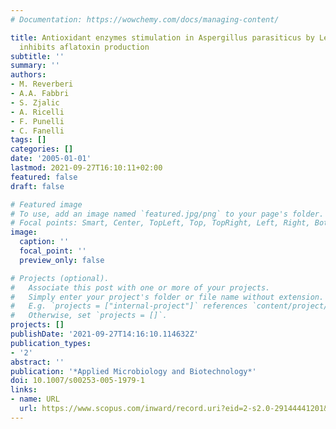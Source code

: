 ```yaml
---
# Documentation: https://wowchemy.com/docs/managing-content/

title: Antioxidant enzymes stimulation in Aspergillus parasiticus by Lentinula edodes
  inhibits aflatoxin production
subtitle: ''
summary: ''
authors:
- M. Reverberi
- A.A. Fabbri
- S. Zjalic
- A. Ricelli
- F. Punelli
- C. Fanelli
tags: []
categories: []
date: '2005-01-01'
lastmod: 2021-09-27T16:10:11+02:00
featured: false
draft: false

# Featured image
# To use, add an image named `featured.jpg/png` to your page's folder.
# Focal points: Smart, Center, TopLeft, Top, TopRight, Left, Right, BottomLeft, Bottom, BottomRight.
image:
  caption: ''
  focal_point: ''
  preview_only: false

# Projects (optional).
#   Associate this post with one or more of your projects.
#   Simply enter your project's folder or file name without extension.
#   E.g. `projects = ["internal-project"]` references `content/project/deep-learning/index.md`.
#   Otherwise, set `projects = []`.
projects: []
publishDate: '2021-09-27T14:16:10.114632Z'
publication_types:
- '2'
abstract: ''
publication: '*Applied Microbiology and Biotechnology*'
doi: 10.1007/s00253-005-1979-1
links:
- name: URL
  url: https://www.scopus.com/inward/record.uri?eid=2-s2.0-29144441201&doi=10.1007%2fs00253-005-1979-1&partnerID=40&md5=22cf3c0e118e010a38f06a747e5be81b
---
```

